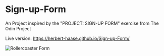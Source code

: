 # Sign-up-Form

An Project inspired by the "PROJECT: SIGN-UP FORM" exercise from The Odin Project


Live version: https://herbert-haase.github.io/Sign-up-Form/

![Rollercoaster Form](https://user-images.githubusercontent.com/96022576/167292129-6cb7b418-580a-4e5d-9b66-233c4f3d4913.JPG)

